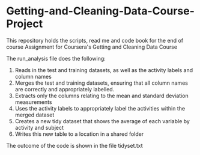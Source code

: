 # Getting-and-Cleaning-Data-Course-Project

This repository holds the scripts, read me and code book for the end of course Assignment for Coursera's Getting and Cleaning Data Course

The run_analysis file does the following:

1. Reads in the test and training datasets, as well as the activity labels and column names
2. Merges the test and training datasets, ensuring that all column names are correctly and appropriately labelled.
3. Extracts only the columns relating to the mean and standard deviation measurements 
4. Uses the activity labels to appropriately label the activities within the merged dataset
5. Creates a new tidy dataset that shows the average of each variable by activity and subject
6. Writes this new table to a location in a shared folder

The outcome of the code is shown in the file tidyset.txt

